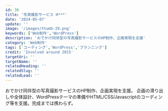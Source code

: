 ```yaml
---
id: 36
title: '写真撮影サービス H***'
date: '2024-05-07'
update: ''
image: '/images/thumb-29.png'
keywords: ['Web制作','WordPress']
description: 'おでかけ同伴型の写真撮影サービスのHP制作、企画実現を支援'
category: 'Web制作'
tags: ['コーディング','WordPress','プランニング']
credit: 'Involved around 2015'
targetUri: ''
targetName: ''
relatedHeading: ''
relatedSlug: ''
relatedLead: ''
---
```

おでかけ同伴型の写真撮影サービスのHP制作、企画実現を支援。
企画の滑り出しや全体設計、WordPressテーマの準備やHTML/CSS/Javascriptのコーディング等を支援。完成までは携わらず。
